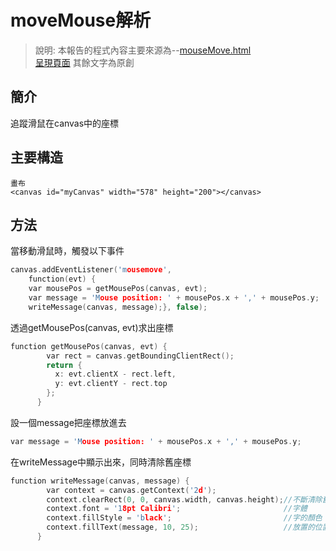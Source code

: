 # moveMouse解析  
> 說明: 本報告的程式內容主要來源為--[mouseMove.html](https://github.com/ccccourse/wp/blob/master/code/07-canvas/canvas/mouseMove.html)  
[呈現頁面](https://ccccourse.github.io/wp/code/07-canvas/canvas/mouseMove.html)
>其餘文字為原創  
## 簡介  
追蹤滑鼠在canvas中的座標

## 主要構造  
``` 
畫布  
<canvas id="myCanvas" width="578" height="200"></canvas>  
``` 
## 方法 
當移動滑鼠時，觸發以下事件  
```c  
canvas.addEventListener('mousemove',            
    function(evt) {          
    var mousePos = getMousePos(canvas, evt);   
    var message = 'Mouse position: ' + mousePos.x + ',' + mousePos.y;  
    writeMessage(canvas, message);}, false);    
``` 
透過getMousePos(canvas, evt)求出座標
```c
function getMousePos(canvas, evt) {
        var rect = canvas.getBoundingClientRect();
        return {
          x: evt.clientX - rect.left,
          y: evt.clientY - rect.top
        };
      }
```
設一個message把座標放進去  
```c
var message = 'Mouse position: ' + mousePos.x + ',' + mousePos.y;
```
在writeMessage中顯示出來，同時清除舊座標
```c
function writeMessage(canvas, message) {
        var context = canvas.getContext('2d');
        context.clearRect(0, 0, canvas.width, canvas.height);//不斷清除舊的座標
        context.font = '18pt Calibri';                       //字體
        context.fillStyle = 'black';                         //字的顏色
        context.fillText(message, 10, 25);                   //放置的位置
      }
```